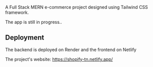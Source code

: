 A Full Stack MERN e-commerce project designed using Tailwind CSS framework.

The app is still in progress..

## Deployment

The backend is deployed on Render and the frontend on Netlify

The project's website: https://shopify-tn.netlify.app/


